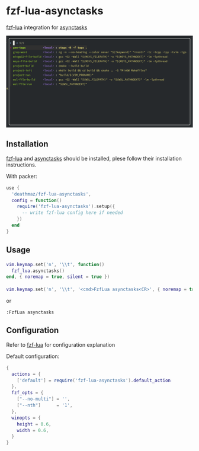 # fzf-lua-asynctasks

[fzf-lua](https://github.com/ibhagwan/fzf-lua) integration for [asynctasks](https://github.com/skywind3000/asynctasks.vim)

![screenshot](screenshot.png)

## Installation

[fzf-lua](https://github.com/ibhagwan/fzf-lua) and [asynctasks](https://github.com/skywind3000/asynctasks.vim)
should be installed, plese follow their installation instructions.

With packer:
```lua
use {
  'deathmaz/fzf-lua-asynctasks',
  config = function()
    require('fzf-lua-asynctasks').setup({
      -- write fzf-lua config here if needed
    })
  end
}
```

## Usage

```lua
vim.keymap.set('n', '\\t', function()
  fzf_lua.asynctasks()
end, { noremap = true, silent = true })

vim.keymap.set('n', '\\t', '<cmd>FzfLua asynctasks<CR>', { noremap = true, silent = true })
```

or

```
:FzfLua asynctasks
```

## Configuration

Refer to [fzf-lua](https://github.com/ibhagwan/fzf-lua) for configuration explanation

Default configuration:
```lua
{
  actions = {
    ['default'] = require('fzf-lua-asynctasks').default_action
  },
  fzf_opts = {
    ["--no-multi"] = '',
    ["--nth"]      = '1',
  },
  winopts = {
    height = 0.6,
    width = 0.6,
  }
}
```
